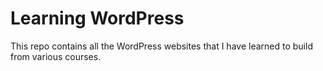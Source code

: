 # Learning WordPress

This repo contains all the WordPress websites that I have learned to build from various courses.
